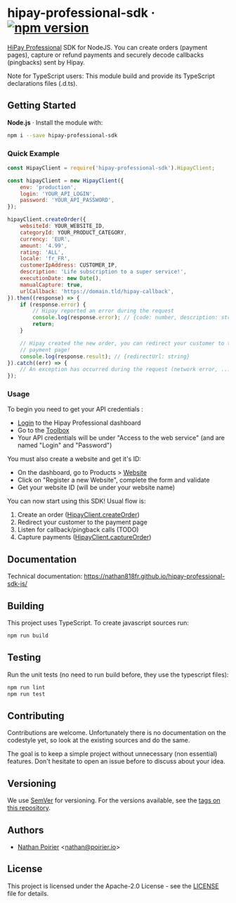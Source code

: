 # hipay-professional-sdk &middot; [![npm version](https://badge.fury.io/js/hipay-professional-sdk.svg)](https://badge.fury.io/js/hipay-professional-sdk)

[HiPay Professional](https://hipay.com/en/hipay-professional) SDK for NodeJS.
You can create orders (payment pages), capture or refund payments and securely
decode callbacks (pingbacks) sent by Hipay.

Note for TypeScript users:
This module build and provide its TypeScript declarations files (.d.ts).

## Getting Started

**Node.js** &middot; Install the module with:
```sh
npm i --save hipay-professional-sdk
```

### Quick Example
```javascript
const HipayClient = require('hipay-professional-sdk').HipayClient;

const hipayClient = new HipayClient({
    env: 'production',
    login: 'YOUR_API_LOGIN',
    password: 'YOUR_API_PASSWORD',
});

hipayClient.createOrder({
    websiteId: YOUR_WEBSITE_ID,
    categoryId: YOUR_PRODUCT_CATEGORY,
    currency: 'EUR',
    amount: '4.99',
    rating: 'ALL',
    locale: 'fr_FR',
    customerIpAddress: CUSTOMER_IP,
    description: 'Life subscription to a super service!',
    executionDate: new Date(),
    manualCapture: true,
    urlCallback: 'https://domain.tld/hipay-callback',
}).then((response) => {
    if (response.error) {
        // Hipay reported an error during the request
        console.log(response.error); // {code: number, description: string}
        return;
    }

    // Hipay created the new order, you can redirect your customer to the
    // payment page!
    console.log(response.result); // {redirectUrl: string}
}).catch((err) => {
    // An exception has occurred during the request (network error, ...)
});
```

### Usage

To begin you need to get your API credentials :
- [Login](https://www.hipaydirect.com/auth/login) to the Hipay Professional
dashboard
- Go to the [Toolbox](https://professional.hipay.com/toolbox/)
- Your API credentials will be under "Access to the web service" (and are named
"Login" and "Password")

You must also create a website and get it's ID:
- On the dashboard, go to Products > [Website](https://professional.hipay.com/product/website)
- Click on "Register a new Website", complete the form and validate
- Get your website ID (will be under your website name)

You can now start using this SDK! Usual flow is:
1. Create an order ([HipayClient.createOrder](https://nathan818fr.github.io/hipay-professional-sdk-js/classes/hipayclient.html#createorder))
2. Redirect your customer to the payment page
3. Listen for callback/pingback calls (TODO)
4. Capture payments ([HipayClient.captureOrder](https://nathan818fr.github.io/hipay-professional-sdk-js/classes/hipayclient.html#captureorder))

## Documentation

Technical documentation: https://nathan818fr.github.io/hipay-professional-sdk-js/

## Building

This project uses TypeScript. To create javascript sources run:
```sh
npm run build
```

## Testing

Run the unit tests (no need to run build before, they use the typescript files):
```sh
npm run lint
npm run test
```

## Contributing

Contributions are welcome. Unfortunately there is no documentation on the
codestyle yet, so look at the existing sources and do the same.

The goal is to keep a simple project without unnecessary (non essential)
features.
Don't hesitate to open an issue before to discuss about your idea.

## Versioning

We use [SemVer](http://semver.org/) for versioning. For the versions available,
see the [tags on this repository](https://github.com/nathan818fr/hipay-professional-sdk-js/tags).

## Authors

- [Nathan Poirier](https://github.com/nathan818fr) &lt;nathan@poirier.io&gt;

## License

This project is licensed under the Apache-2.0 License - see the
[LICENSE](./LICENSE) file for details.
